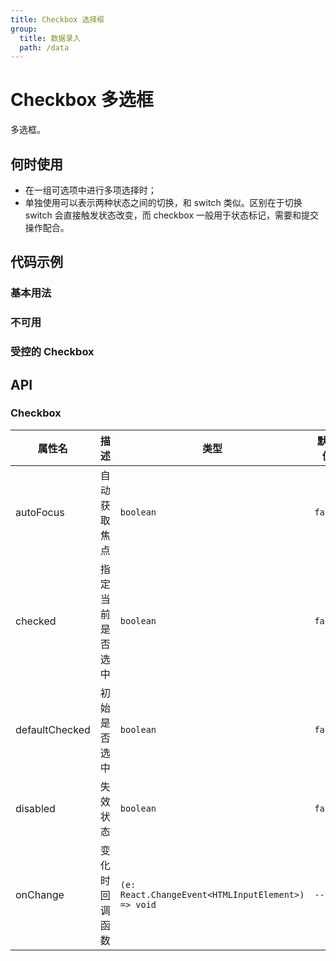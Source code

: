 ```yaml
---
title: Checkbox 选择框
group:
  title: 数据录入
  path: /data
---
```


# Checkbox 多选框

多选框。

## 何时使用

- 在一组可选项中进行多项选择时；
- 单独使用可以表示两种状态之间的切换，和 switch 类似。区别在于切换 switch 会直接触发状态改变，而 checkbox 一般用于状态标记，需要和提交操作配合。

## 代码示例

### 基本用法

<code src="./demo/base"></code>

### 不可用

<code src="./demo/disabled"></code>

### 受控的 Checkbox

<code src="./demo/controlled"></code>

## API

### Checkbox

| 属性名         | 描述             | 类型                                               | 默认值  |
| -------------- | ---------------- | -------------------------------------------------- | ------- |
| autoFocus      | 自动获取焦点     | `boolean`                                          | `false` |
| checked        | 指定当前是否选中 | `boolean`                                          | `false` |
| defaultChecked | 初始是否选中     | `boolean`                                          | `false` |
| disabled       | 失效状态         | `boolean`                                          | `false` |
| onChange       | 变化时回调函数   | `(e: React.ChangeEvent<HTMLInputElement>) => void` | `--`    |
